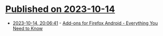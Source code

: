 # [Published on 2023-10-14](index.md)

* [2023-10-14, 20:06:41](https://lobste.rs/s/isphha/add_ons_for_firefox_android_everything) - [Add-ons for Firefox Android - Everything You Need to Know](https://www.linkedin.com/events/7116079104348545025/comments/)
